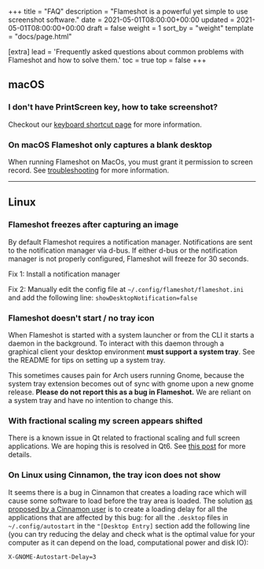 +++
title = "FAQ"
description = "Flameshot is a powerful yet simple to use screenshot software."
date = 2021-05-01T08:00:00+00:00
updated = 2021-05-01T08:00:00+00:00
draft = false
weight = 1
sort_by = "weight"
template = "docs/page.html"

[extra]
lead = 'Frequently asked questions about common problems with Flameshot and how to solve them.'
toc = true
top = false
+++

## macOS

### I don't have PrintScreen key, how to take screenshot?

Checkout our [keyboard shortcut page](../key-bindings) for more information.

### On macOS Flameshot only captures a blank desktop

When running Flameshot on MacOs, you must grant it permission to screen record. See [troubleshooting](../troubleshooting#macos) for more information.

--------------------------------------------------------------------------------

## Linux

### Flameshot freezes after capturing an image

By default Flameshot requires a notification manager. Notifications are sent to the notification manager via d-bus. If either d-bus or the notification manager is not properly configured, Flameshot will freeze for 30 seconds.

Fix 1: Install a notification manager

Fix 2: Manually edit the config file at `~/.config/flameshot/flameshot.ini` and add the following line: `showDesktopNotification=false`

### Flameshot doesn't start / no tray icon

When Flameshot is started with a system launcher or from the CLI it starts a daemon in the background. To interact with this daemon through a graphical client your desktop environment **must support a system tray**. See the README for tips on setting up a system tray.

This sometimes causes pain for Arch users running Gnome, because the system tray extension becomes out of sync with gnome upon a new gnome release. **Please do not report this as a bug in Flameshot.** We are reliant on a system tray and have no intention to change this.

### With fractional scaling my screen appears shifted

There is a known issue in Qt related to fractional scaling and full screen applications. We are hoping this is resolved in Qt6. See [this post](https://forum.qt.io/topic/121111/position-of-widget-with-fractional-scaling) for more details.

### On Linux using Cinnamon, the tray icon does not show

It seems there is a bug in Cinnamon that creates a loading race which will cause some software to load before the tray area is loaded. The solution [as proposed by a Cinnamon user](https://github.com/flameshot-org/flameshot/issues/1648#issuecomment-891612360) is to create a loading delay for all the applications that are affected by this bug: for all the `.desktop` files in `~/.config/autostart` in the `"[Desktop Entry]` section add the following line (you can try reducing the delay and check what is the optimal value for your computer as it can depend on the load, computational power and disk IO):

```bash
X-GNOME-Autostart-Delay=3
```
